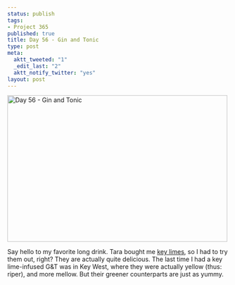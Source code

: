 ```yaml
--- 
status: publish
tags: 
- Project 365
published: true
title: Day 56 - Gin and Tonic
type: post
meta: 
  aktt_tweeted: "1"
  _edit_last: "2"
  aktt_notify_twitter: "yes"
layout: post
---
```

<a href="http://www.flickr.com/photos/freeed/5478242644/" title="Day 56 - Gin and Tonic by Fred​, on Flickr"><img src="http://farm6.static.flickr.com/5176/5478242644_637b940e2a.jpg" width="500" height="333" alt="Day 56 - Gin and Tonic" /></a>

Say hello to my favorite long drink. Tara bought me <a href="http://en.wikipedia.org/wiki/Key_lime">key limes</a>, so I had to try them out, right? They are actually quite delicious. The last time I had a key lime-infused G&T was in Key West, where they were actually yellow (thus: riper), and more mellow. But their greener counterparts are just as yummy.
